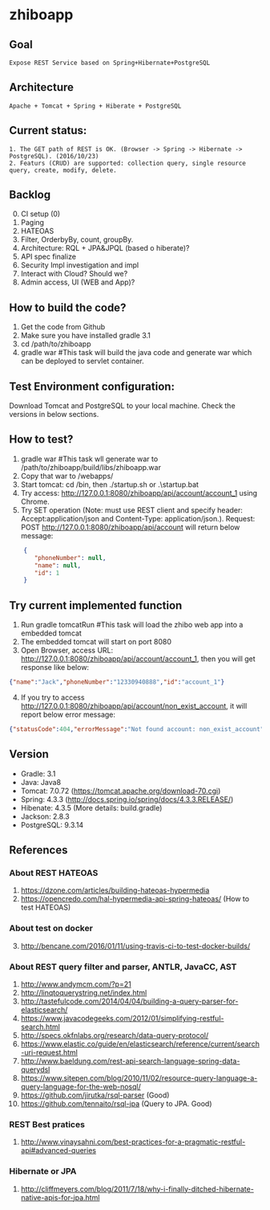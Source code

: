 # zhiboapp



## Goal
	Expose REST Service based on Spring+Hibernate+PostgreSQL

## Architecture
	Apache + Tomcat + Spring + Hiberate + PostgreSQL
	
## Current status:
	1. The GET path of REST is OK. (Browser -> Spring -> Hibernate -> PostgreSQL). (2016/10/23)
	2. Featurs (CRUD) are supported: collection query, single resource query, create, modify, delete.
	
## Backlog
0. CI setup (0)
1. Paging
2. HATEOAS
3. Filter, OrderbyBy, count, groupBy.
4. Architecture: RQL + JPA&JPQL (based o hiberate)?
5. API spec finalize
6. Security Impl investigation and impl
7. Interact with Cloud? Should we?
8. Admin access, UI (WEB and App)?

## How to build the code?

1. Get the code from Github
2. Make sure you have installed gradle 3.1
3. cd /path/to/zhiboapp
4. gradle war #This task will build the java code and generate war which can be deployed to servlet container.

## Test Environment configuration:

Download Tomcat and PostgreSQL to your local machine. Check the versions in below sections.
	
## How to test?
1. gradle war #This task wll generate war to /path/to/zhiboapp/build/libs/zhiboapp.war
2. Copy that war to <TomcatHome>/webapps/
3. Start tomcat: cd <TomcatHome>/bin, then ./startup.sh or .\startup.bat
4. Try access: http://127.0.0.1:8080/zhiboapp/api/account/account_1 using Chrome.
5. Try SET operation (Note: must use REST client and specify header: Accept:application/json and Content-Type: application/json.). Request: POST http://127.0.0.1:8080/zhiboapp/api/account will return below message:
```json
    {
       "phoneNumber": null,
       "name": null,
       "id": 1
    }
```

## Try current implemented function

1. Run gradle tomcatRun  #This task will load the zhibo web app into a embedded tomcat
2. The embedded tomcat will start on port 8080
3. Open Browser, access URL: http://127.0.0.1:8080/zhiboapp/api/account/account_1, then you will get response like below:

```json
{"name":"Jack","phoneNumber":"12330940888","id":"account_1"}
```

4. If you try to access http://127.0.0.1:8080/zhiboapp/api/account/non_exist_account, it will report below error message:

```json
{"statusCode":404,"errorMessage":"Not found account: non_exist_account"}
```

## Version
* Gradle: 3.1
* Java: Java8
* Tomcat: 7.0.72 (https://tomcat.apache.org/download-70.cgi)
* Spring: 4.3.3  (http://docs.spring.io/spring/docs/4.3.3.RELEASE/)
* Hibenate: 4.3.5 (More details: build.gradle)
* Jackson: 2.8.3
* PostgreSQL: 9.3.14 

## References

### About REST HATEOAS
1. https://dzone.com/articles/building-hateoas-hypermedia
2. https://opencredo.com/hal-hypermedia-api-spring-hateoas/ (How to test HATEOAS)

### About test on docker
3. http://bencane.com/2016/01/11/using-travis-ci-to-test-docker-builds/

### About REST query filter and parser, ANTLR, JavaCC, AST
1. http://www.andymcm.com/?p=21
2. http://linqtoquerystring.net/index.html
3. http://tastefulcode.com/2014/04/04/building-a-query-parser-for-elasticsearch/
4. https://www.javacodegeeks.com/2012/01/simplifying-restful-search.html
5. http://specs.okfnlabs.org/research/data-query-protocol/
6. https://www.elastic.co/guide/en/elasticsearch/reference/current/search-uri-request.html
7. http://www.baeldung.com/rest-api-search-language-spring-data-querydsl
8. https://www.sitepen.com/blog/2010/11/02/resource-query-language-a-query-language-for-the-web-nosql/
9. https://github.com/jirutka/rsql-parser (Good)
10. https://github.com/tennaito/rsql-jpa (Query to JPA. Good)

### REST Best pratices
1. http://www.vinaysahni.com/best-practices-for-a-pragmatic-restful-api#advanced-queries

### Hibernate or JPA
1. http://cliffmeyers.com/blog/2011/7/18/why-i-finally-ditched-hibernate-native-apis-for-jpa.html


